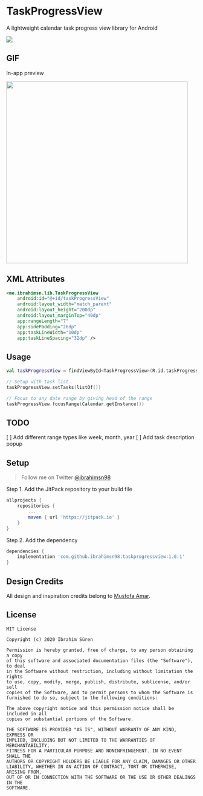 # TaskProgressView

A lightweight calendar task progress view library for Android

[![](https://jitpack.io/v/ibrahimsn98/taskprogressview.svg)](https://jitpack.io/#ibrahimsn98/taskprogressview)


## GIF

In-app preview

<img src="https://github.com/ibrahimsn98/taskprogressview/blob/master/art/gif.gif" width="480" />

## XML Attributes

```xml
<me.ibrahimsn.lib.TaskProgressView
    android:id="@+id/taskProgressView"
    android:layout_width="match_parent"
    android:layout_height="200dp"
    android:layout_marginTop="40dp"
    app:rangeLength="7"
    app:sidePadding="26dp"
    app:taskLineWidth="10dp"
    app:taskLineSpacing="32dp" />
```

## Usage

```kotlin
val taskProgressView = findViewById<TaskProgressView>(R.id.taskProgressView)

// Setup with task list
taskProgressView.setTasks(listOf())

// Focus to any date range by giving head of the range
taskProgressView.focusRange(Calendar.getInstance())
```

## TODO
[ ] Add different range types like week, month, year
[ ] Add task description popup


## Setup

> Follow me on Twitter [@ibrahimsn98](https://twitter.com/ibrahimsn98)

Step 1. Add the JitPack repository to your build file
```groovy
allprojects {
	repositories {
		...
		maven { url 'https://jitpack.io' }
	}
}
```
Step 2. Add the dependency
```groovy
dependencies {
    implementation 'com.github.ibrahimsn98:taskprogressview:1.0.1'
}
```

## Design Credits

All design and inspiration credits belong to [Mustofa Amar](https://dribbble.com/mustofaamar).


## License
```
MIT License

Copyright (c) 2020 İbrahim Süren

Permission is hereby granted, free of charge, to any person obtaining a copy
of this software and associated documentation files (the "Software"), to deal
in the Software without restriction, including without limitation the rights
to use, copy, modify, merge, publish, distribute, sublicense, and/or sell
copies of the Software, and to permit persons to whom the Software is
furnished to do so, subject to the following conditions:

The above copyright notice and this permission notice shall be included in all
copies or substantial portions of the Software.

THE SOFTWARE IS PROVIDED "AS IS", WITHOUT WARRANTY OF ANY KIND, EXPRESS OR
IMPLIED, INCLUDING BUT NOT LIMITED TO THE WARRANTIES OF MERCHANTABILITY,
FITNESS FOR A PARTICULAR PURPOSE AND NONINFRINGEMENT. IN NO EVENT SHALL THE
AUTHORS OR COPYRIGHT HOLDERS BE LIABLE FOR ANY CLAIM, DAMAGES OR OTHER
LIABILITY, WHETHER IN AN ACTION OF CONTRACT, TORT OR OTHERWISE, ARISING FROM,
OUT OF OR IN CONNECTION WITH THE SOFTWARE OR THE USE OR OTHER DEALINGS IN THE
SOFTWARE.
```